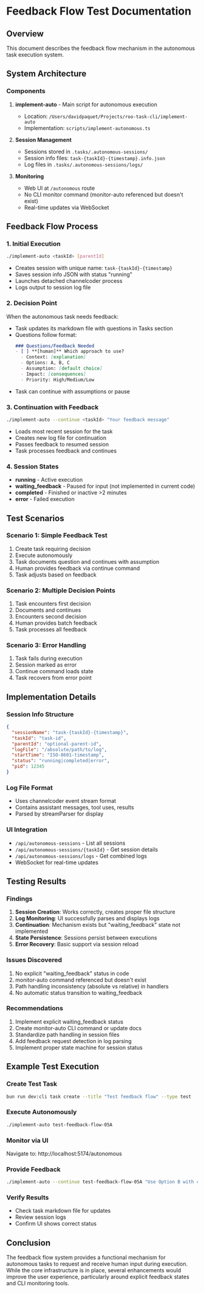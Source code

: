 # Feedback Flow Test Documentation

## Overview
This document describes the feedback flow mechanism in the autonomous task execution system.

## System Architecture

### Components
1. **implement-auto** - Main script for autonomous execution
   - Location: `/Users/davidpaquet/Projects/roo-task-cli/implement-auto`
   - Implementation: `scripts/implement-autonomous.ts`

2. **Session Management**
   - Sessions stored in `.tasks/.autonomous-sessions/`
   - Session info files: `task-{taskId}-{timestamp}.info.json`
   - Log files in `.tasks/.autonomous-sessions/logs/`

3. **Monitoring**
   - Web UI at `/autonomous` route
   - No CLI monitor command (monitor-auto referenced but doesn't exist)
   - Real-time updates via WebSocket

## Feedback Flow Process

### 1. Initial Execution
```bash
./implement-auto <taskId> [parentId]
```
- Creates session with unique name: `task-{taskId}-{timestamp}`
- Saves session info JSON with status "running"
- Launches detached channelcoder process
- Logs output to session log file

### 2. Decision Point
When the autonomous task needs feedback:
- Task updates its markdown file with questions in Tasks section
- Questions follow format:
  ```markdown
  ### Questions/Feedback Needed
  - [ ] **[human]** Which approach to use?
    - Context: [explanation]
    - Options: A, B, C
    - Assumption: [default choice]
    - Impact: [consequences]
    - Priority: High/Medium/Low
  ```
- Task can continue with assumptions or pause

### 3. Continuation with Feedback
```bash
./implement-auto --continue <taskId> "Your feedback message"
```
- Loads most recent session for the task
- Creates new log file for continuation
- Passes feedback to resumed session
- Task processes feedback and continues

### 4. Session States
- **running** - Active execution
- **waiting_feedback** - Paused for input (not implemented in current code)
- **completed** - Finished or inactive >2 minutes
- **error** - Failed execution

## Test Scenarios

### Scenario 1: Simple Feedback Test
1. Create task requiring decision
2. Execute autonomously
3. Task documents question and continues with assumption
4. Human provides feedback via continue command
5. Task adjusts based on feedback

### Scenario 2: Multiple Decision Points
1. Task encounters first decision
2. Documents and continues
3. Encounters second decision
4. Human provides batch feedback
5. Task processes all feedback

### Scenario 3: Error Handling
1. Task fails during execution
2. Session marked as error
3. Continue command loads state
4. Task recovers from error point

## Implementation Details

### Session Info Structure
```json
{
  "sessionName": "task-{taskId}-{timestamp}",
  "taskId": "task-id",
  "parentId": "optional-parent-id",
  "logFile": "/absolute/path/to/log",
  "startTime": "ISO-8601-timestamp",
  "status": "running|completed|error",
  "pid": 12345
}
```

### Log File Format
- Uses channelcoder event stream format
- Contains assistant messages, tool uses, results
- Parsed by streamParser for display

### UI Integration
- `/api/autonomous-sessions` - List all sessions
- `/api/autonomous-sessions/{taskId}` - Get session details
- `/api/autonomous-sessions/logs` - Get combined logs
- WebSocket for real-time updates

## Testing Results

### Findings
1. **Session Creation**: Works correctly, creates proper file structure
2. **Log Monitoring**: UI successfully parses and displays logs
3. **Continuation**: Mechanism exists but "waiting_feedback" state not implemented
4. **State Persistence**: Sessions persist between executions
5. **Error Recovery**: Basic support via session reload

### Issues Discovered
1. No explicit "waiting_feedback" status in code
2. monitor-auto command referenced but doesn't exist
3. Path handling inconsistency (absolute vs relative) in handlers
4. No automatic status transition to waiting_feedback

### Recommendations
1. Implement explicit waiting_feedback status
2. Create monitor-auto CLI command or update docs
3. Standardize path handling in session files
4. Add feedback request detection in log parsing
5. Implement proper state machine for session status

## Example Test Execution

### Create Test Task
```bash
bun run dev:cli task create --title "Test feedback flow" --type test
```

### Execute Autonomously
```bash
./implement-auto test-feedback-flow-05A
```

### Monitor via UI
Navigate to: http://localhost:5174/autonomous

### Provide Feedback
```bash
./implement-auto --continue test-feedback-flow-05A "Use Option B with caching"
```

### Verify Results
- Check task markdown file for updates
- Review session logs
- Confirm UI shows correct status

## Conclusion

The feedback flow system provides a functional mechanism for autonomous tasks to request and receive human input during execution. While the core infrastructure is in place, several enhancements would improve the user experience, particularly around explicit feedback states and CLI monitoring tools.